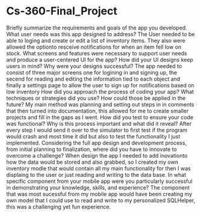 # Cs-360-Final_Project
Briefly summarize the requirements and goals of the app you developed. What user needs was this app designed to address?
The User needed to be able to loging and create or edit a list of inventory items. They also were allowed the optionto resceive notifications for when an item fell low on stock.
What screens and features were necessary to support user needs and produce a user-centered UI for the app? How did your UI designs keep users in mind? Why were your designs successful?
The app needed to consist of three major screens one for logining in and signing up, the secend for reading and editing the information tied to each object and finally a settings page to allow the user to sign up for notifications based on low inventory
How did you approach the process of coding your app? What techniques or strategies did you use? How could those be applied in the future?
My main method was planning and setting out steps in in comments that then turned into documentation, this allowed for me to create smaller projects and fill in the gaps as I went.
How did you test to ensure your code was functional? Why is this process important and what did it reveal?
After every step I would send it over to the simulator to first test if the program would crash and most time it did but also to test the functionality I just implemented.
Considering the full app design and development process, from initial planning to finalization, where did you have to innovate to overcome a challenge?
When design the app I needed to add inovationto how the data would be stored and also grabbed, so I created my own inventory modle that would contain all my main functionality for then I was displaing to the user or just reading and writing to the data base.
In what specific component from your mobile app were you particularly successful in demonstrating your knowledge, skills, and experience?
The component that was most sucessful from my mobile app would have been creating my own model that I could use to read and write to my personalized SQLHelper, this was a challenging yet fun experience.

